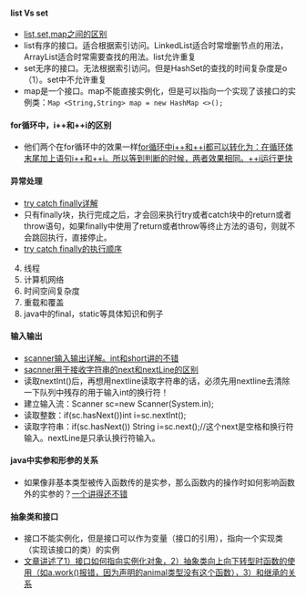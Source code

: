 #### list Vs set
- [list,set,map之间的区别](https://www.cnblogs.com/IvesHe/p/6108933.html)
- list有序的接口。适合根据索引访问。LinkedList适合时常增删节点的用法，ArrayList适合时常需要查找的用法。list允许重复
- set无序的接口。无法根据索引访问。但是HashSet的查找的时间复杂度是o（1）。set中不允许重复
- map是一个接口。map不能直接实例化，但是可以指向一个实现了该接口的实例类：`Map <String,String> map = new HashMap <>();`

#### for循环中，i++和++i的区别
- 他们两个在for循环中的效果一样[for循环中i++和++i都可以转化为：在循环体末尾加上语句i++和++i。所以等到判断的时候，两者效果相同。++i运行更快](https://blog.csdn.net/github_37847975/article/details/77369851?depth_1-utm_source=distribute.pc_relevant.none-task-blog-BlogCommendFromBaidu-3&utm_source=distribute.pc_relevant.none-task-blog-BlogCommendFromBaidu-3)

#### 异常处理
- [try catch finally详解](https://blog.csdn.net/sugar_no1/article/details/88593255)
- 只有finally块，执行完成之后，才会回来执行try或者catch块中的return或者throw语句，如果finally中使用了return或者throw等终止方法的语句，则就不会跳回执行，直接停止。
- [try catch finally的执行顺序](https://blog.csdn.net/yuanmoxun0217/article/details/80939114?depth_1-utm_source=distribute.pc_relevant.none-task-blog-BlogCommendFromBaidu-9&utm_source=distribute.pc_relevant.none-task-blog-BlogCommendFromBaidu-9)

4. 线程
5. 计算机网络
6. 时间空间复杂度
7. 重载和覆盖
8. java中的final，static等具体知识和例子

#### 输入输出
- [scanner输入输出详解。int和short讲的不错](https://blog.csdn.net/wobushixiaobailian/article/details/80279880?depth_1-utm_source=distribute.pc_relevant.none-task-blog-BlogCommendFromBaidu-32&utm_source=distribute.pc_relevant.none-task-blog-BlogCommendFromBaidu-32)
- [sacnner用于接收字符串的next和nextLine的区别](https://blog.csdn.net/csdn_9527666/article/details/77917047)
- 读取nextInt()后，再想用nextline读取字符串的话，必须先用nextline去清除一下队列中残存的用于输入int的换行符！
- 建立输入流：Scanner sc=new Scanner(System.in);
- 读取整数：if(sc.hasNext())int i=sc.nextInt();
- 读取字符串：if(sc.hasNext()) String i=sc.next();//这个next是空格和换行符输入。nextLine是只承认换行符输入。

#### java中实参和形参的关系
- 如果像非基本类型被传入函数传的是实参，那么函数内的操作时如何影响函数外的实参的？[一个讲得还不错](https://www.cnblogs.com/yaoruozi/p/8569906.html)
#### 抽象类和接口
- 接口不能实例化，但是接口可以作为变量（接口的引用），指向一个实现类（实现该接口的类）的实例
- [文章讲述了1）接口如何指向实例化对象，2）抽象类向上向下转型时函数的使用（如a.work()报错，因为声明的animal类型没有这个函数），3）和继承的关系](https://blog.csdn.net/Qiuzhongweiwei/article/details/80749258?depth_1-utm_source=distribute.pc_relevant.none-task-blog-BlogCommendFromBaidu-1&utm_source=distribute.pc_relevant.none-task-blog-BlogCommendFromBaidu-1)
